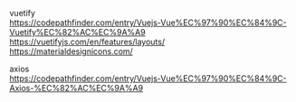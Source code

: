 vuetify  
https://codepathfinder.com/entry/Vuejs-Vue%EC%97%90%EC%84%9C-Vuetify%EC%82%AC%EC%9A%A9  
https://vuetifyjs.com/en/features/layouts/  
https://materialdesignicons.com/  
  
  
axios  
https://codepathfinder.com/entry/Vuejs-Vue%EC%97%90%EC%84%9C-Axios-%EC%82%AC%EC%9A%A9  
